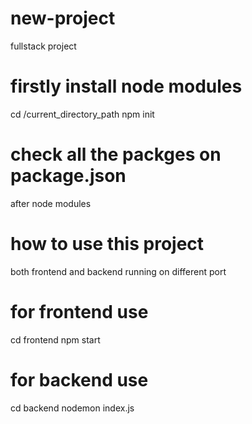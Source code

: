 # new-project
fullstack project

# firstly install node modules
cd /current_directory_path
npm init

# check all the packges on package.json
after node modules

# how to use this project
both frontend and backend running on different port
# for frontend use
cd frontend
npm start

# for backend use
cd backend
nodemon index.js
